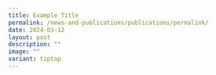 ```yaml
---
title: Example Title
permalink: /news-and-publications/publications/permalink/
date: 2024-03-12
layout: post
description: ""
image: ""
variant: tiptap
---
```

<p></p>